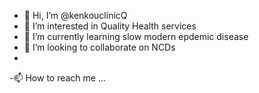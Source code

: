 - 👋 Hi, I’m @kenkouclinicQ
- 👀 I’m interested in Quality Health services  
- 🌱 I’m currently learning slow modern epdemic disease
- 💞️ I’m looking to collaborate on NCDs
-
-📫 How to reach me ...

<!---
kenkouclinicQ/kenkouclinicQ is a ✨ special ✨ repository because its `README.md` (this file) appears on your GitHub profile.
You can click the Preview link to take a look at your changes.
--->
